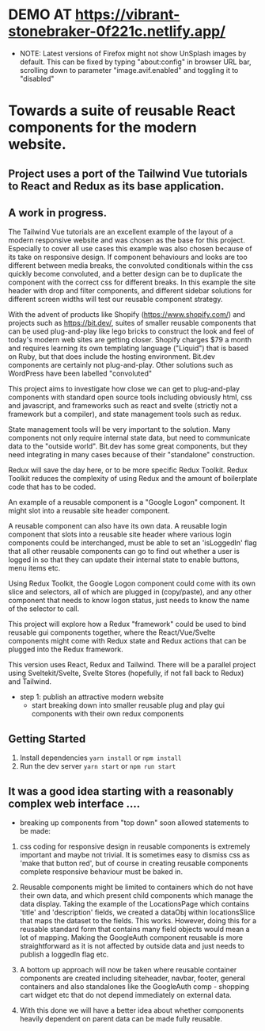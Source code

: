 # DEMO AT https://vibrant-stonebraker-0f221c.netlify.app/


* NOTE: Latest versions of Firefox might not show UnSplash images by default. This can be fixed by typing "about:config" in browser URL bar, scrolling down to parameter "image.avif.enabled" and toggling it to "disabled"


# Towards a suite of reusable React components for the modern website.

## Project uses a port of the Tailwind Vue tutorials to React and Redux as its base application.

## A work in progress.

The Tailwind Vue tutorials are an excellent example of the layout of a modern responsive website
and was chosen as the base for this project. Especially to cover all use cases this example was also chosen because of its take on responsive design. If component behaviours and looks are too different between media breaks, the convoluted conditionals within the css quickly become convoluted, and a better design can be to duplicate the component with the correct css for different breaks. In this example the site header with drop and filter components, and different sidebar solutions for different screen widths will test our reusable component strategy.

With the advent of products like Shopify (https://www.shopify.com/) and projects such as https://bit.dev/, suites of smaller reusable components that can be used plug-and-play like lego bricks to construct the look and feel of today's modern web sites are getting closer. Shopify charges $79 a month and requires learning its own templating
language ("Liquid") that is based on Ruby, but that does include the hosting environment. Bit.dev components are certainly not plug-and-play. Other solutions such as WordPress have been labelled "convoluted"

This project aims to investigate how close we can get to plug-and-play components with standard open source tools
including obviously html, css and javascript, and frameworks such as react and svelte (strictly not a framework
but a compiler), and state management tools such as redux.

State management tools will be very important to the solution. Many components not only require internal state data, but need to communicate data to the "outside world". Bit.dev has some great components, but they need integrating in many cases because of their "standalone" construction.

Redux will save the day here, or to be more specific Redux Toolkit. Redux Toolkit reduces the complexity of using Redux and the amount of boilerplate code that has to be coded.

An example of a reusable component is a "Google Logon" component. It might slot into a reusable site header component.

A reusable component can also have its own data. A reusable login component that slots into a reusable
site header where various login components could be interchanged, must be able to set an 'isLoggedIn' flag that all other reusable components can go to find out whether a user is logged in so that they can update
their internal state to enable buttons, menu items etc.

Using Redux Toolkit, the Google Logon component could come with its own slice and selectors, all of which are plugged in (copy/paste), and any other component that needs to know logon status, just needs to know the name of the selector to call.

This project will explore how a Redux "framework" could be used to bind reusable gui components together,
where the React/Vue/Svelte components might come with Redux state and Redux actions that can be plugged into the Redux framework.

This version uses React, Redux and Tailwind. There will be a parallel project using
Sveltekit/Svelte, Svelte Stores (hopefully, if not fall back to Redux) and Tailwind.

- step 1: publish an attractive modern website
  - start breaking down into smaller reusable plug and play gui components with their own redux components

## Getting Started

1. Install dependencies `yarn install` or `npm install`
2. Run the dev server `yarn start` or `npm run start`


## It was a good idea starting with a reasonably complex web interface ....

- breaking up components from "top down" soon allowed statements to be made:

1. css coding for responsive design in reusable components is extremely important and maybe not trivial.
  It is sometimes easy to dismiss css as 'make that button red', but of course in creating reusable components
  complete responsive behaviour must be baked in.

2. Reusable components might be limited to containers which do not have their own data, and which present child
  components which manage the data display. Taking the example of the LocationsPage which contains 'title' and 'description' fields, we created a dataObj within locationsSlice that maps the dataset to the fields. This works.
  However, doing this for a reusable standard form that contains many field objects would mean a lot of mapping. Making the GoogleAuth component reusable is more straightforward as it is not affected by outside data and just needs to publish a loggedIn flag etc.

3. A bottom up approach will now be taken where reusable container components are created including siteheader, navbar,
   footer, general containers and also standalones like the GoogleAuth comp - shopping cart widget etc that do not depend immediately on external data.

4. With this done we will have a better idea about whether components heavily dependent on parent data can be made fully 
  reusable.
